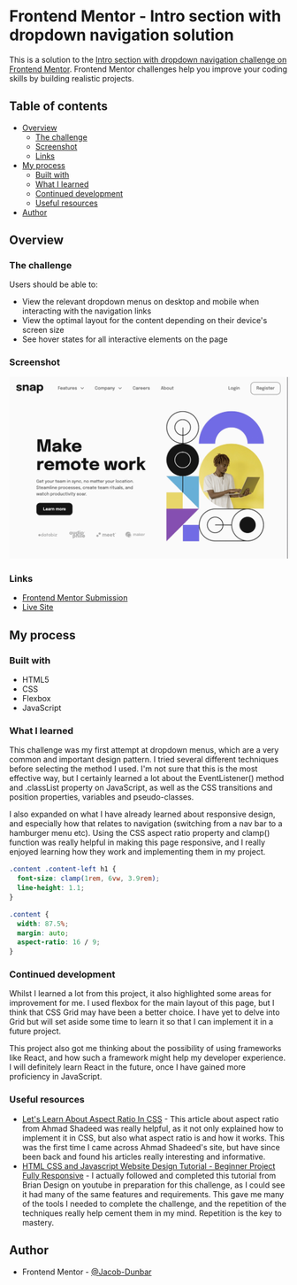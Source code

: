 # Frontend Mentor - Intro section with dropdown navigation solution

This is a solution to the [Intro section with dropdown navigation challenge on Frontend Mentor](https://www.frontendmentor.io/challenges/intro-section-with-dropdown-navigation-ryaPetHE5). Frontend Mentor challenges help you improve your coding skills by building realistic projects. 

## Table of contents

- [Overview](#overview)
  - [The challenge](#the-challenge)
  - [Screenshot](#screenshot)
  - [Links](#links)
- [My process](#my-process)
  - [Built with](#built-with)
  - [What I learned](#what-i-learned)
  - [Continued development](#continued-development)
  - [Useful resources](#useful-resources)
- [Author](#author)

## Overview

### The challenge

Users should be able to:

- View the relevant dropdown menus on desktop and mobile when interacting with the navigation links
- View the optimal layout for the content depending on their device's screen size
- See hover states for all interactive elements on the page

### Screenshot

![](./screenshot.jpg)

### Links

- [Frontend Mentor Submission](https://www.frontendmentor.io/solutions/intro-section-with-dropdowns-qg1jaKJv5s)
- [Live Site](https://jacob-dunbar.github.io/intro-section-with-dropdowns/)

## My process

### Built with

- HTML5
- CSS
- Flexbox
- JavaScript


### What I learned

This challenge was my first attempt at dropdown menus, which are a very common and important design pattern. I tried several different techniques before selecting the method I used. I'm not sure that this is the most effective way, but I certainly learned a lot about the EventListener() method and .classList property on JavaScript, as well as the CSS transitions and position properties, variables and pseudo-classes. 

I also expanded on what I have already learned about responsive design, and especially how that relates to navigation (switching from a nav bar to a hamburger menu etc). Using the CSS aspect ratio property and clamp() function was really helpful in making this page responsive, and I really enjoyed learning how they work and implementing them in my project.

```css
.content .content-left h1 {
  font-size: clamp(1rem, 6vw, 3.9rem);
  line-height: 1.1;
}
```
```css
.content {
  width: 87.5%;
  margin: auto;
  aspect-ratio: 16 / 9;
}
```


### Continued development

Whilst I learned a lot from this project, it also highlighted some areas for improvement for me. I used flexbox for the main layout of this page, but I think that CSS Grid may have been a better choice. I have yet to delve into Grid but will set aside some time to learn it so that I can implement it in a future project.

This project also got me thinking about the possibility of using frameworks like React, and how such a framework might help my developer experience. I will definitely learn React in the future, once I have gained more proficiency in JavaScript.


### Useful resources

- [Let's Learn About Aspect Ratio In CSS](https://ishadeed.com/article/css-aspect-ratio/) - This article about aspect ratio from Ahmad Shadeed was really helpful, as it not only explained how to implement it in CSS, but also what aspect ratio is and how it works. This was the first time I came across Ahmad Shadeed's site, but have since been back and found his articles really interesting and informative.
- [HTML CSS and Javascript Website Design Tutorial - Beginner Project Fully Responsive](https://www.youtube.com/watch?v=FazgJVnrVuI) - I actually followed and completed this tutorial from Brian Design on youtube in preparation for this challenge, as I could see it had many of the same features and requirements. This gave me many of the tools I needed to complete the challenge, and the repetition of the techniques really help cement them in my mind. Repetition is the key to mastery.


## Author

- Frontend Mentor - [@Jacob-Dunbar](https://www.frontendmentor.io/profile/Jacob-Dunbar)


